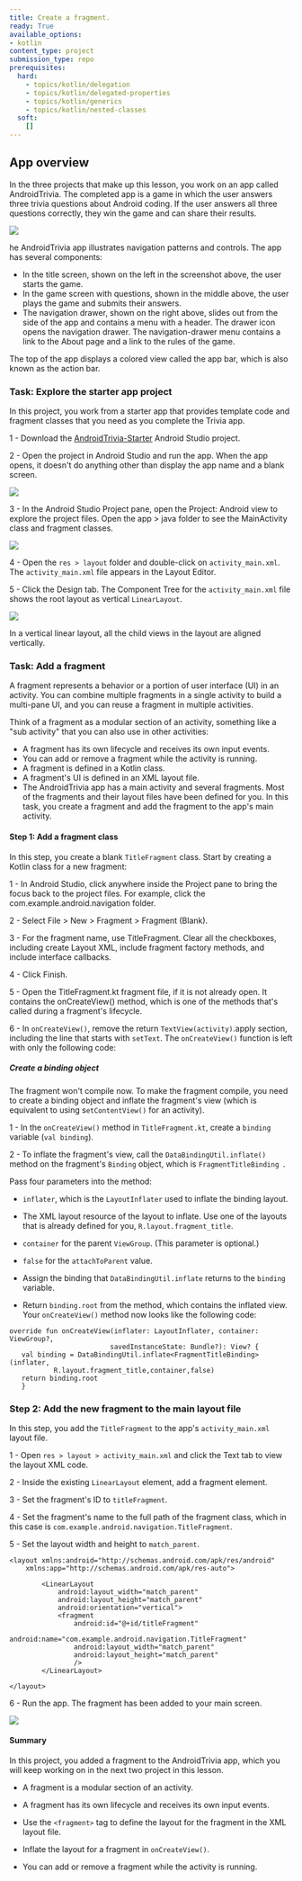 ```yaml
---
title: Create a fragment.
ready: True
available_options:
- kotlin
content_type: project
submission_type: repo
prerequisites:
  hard:
    - topics/kotlin/delegation
    - topics/kotlin/delegated-properties
    - topics/kotlin/generics
    - topics/kotlin/nested-classes
  soft:
    []
---
```


## App overview
In the three projects that make up this lesson, you work on an app called AndroidTrivia. The completed app is a game in which the user answers three trivia questions about Android coding. If the user answers all three questions correctly, they win the game and can share their results.

![](6ae358b2f280b295.png)

he AndroidTrivia app illustrates navigation patterns and controls. The app has several components:

- In the title screen, shown on the left in the screenshot above, the user starts the game.
- In the game screen with questions, shown in the middle above, the user plays the game and submits their answers.
- The navigation drawer, shown on the right above, slides out from the side of the app and contains a menu with a header. The drawer icon  opens the navigation drawer. The navigation-drawer menu contains a link to the About page and a link to the rules of the game.

The top of the app displays a colored view called the app bar, which is also known as the action bar.

### Task: Explore the starter app project

In this project, you work from a starter app that provides template code and fragment classes that you need as you complete the Trivia app.

1 - Download the [AndroidTrivia-Starter](AndroidTrivia-Starter) Android Studio project.

2 - Open the project in Android Studio and run the app. When the app opens, it doesn't do anything other than display the app name and a blank screen.

![](ba13edd83b87b060.png)

3 - In the Android Studio Project pane, open the Project: Android view to explore the project files. Open the app > java folder to see the MainActivity class and fragment classes.

![](cc34503baa186b84.png)

4 - Open the `res > layout` folder and double-click on `activity_main.xml`. The `activity_main.xml` file appears in the Layout Editor.

5 - Click the Design tab. The Component Tree for the `activity_main.xml` file shows the root layout as vertical `LinearLayout`.

![](19fdd9df909dfebe.png)

In a vertical linear layout, all the child views in the layout are aligned vertically.

### Task: Add a fragment

A fragment represents a behavior or a portion of user interface (UI) in an activity. You can combine multiple fragments in a single activity to build a multi-pane UI, and you can reuse a fragment in multiple activities.

Think of a fragment as a modular section of an activity, something like a "sub activity" that you can also use in other activities:

- A fragment has its own lifecycle and receives its own input events.
- You can add or remove a fragment while the activity is running.
- A fragment is defined in a Kotlin class.
- A fragment's UI is defined in an XML layout file.
- The AndroidTrivia app has a main activity and several fragments. Most of the fragments and their layout files have been defined for you. In this task, you create a fragment and add the fragment to the app's main activity.

#### Step 1: Add a fragment class

In this step, you create a blank `TitleFragment` class. Start by creating a Kotlin class for a new fragment:

1 - In Android Studio, click anywhere inside the Project pane to bring the focus back to the project files. For example, click the com.example.android.navigation folder.

2 - Select File > New > Fragment > Fragment (Blank).

3 - For the fragment name, use TitleFragment. Clear all the checkboxes, including create Layout XML, include fragment factory methods, and include interface callbacks.

4 - Click Finish.

5 - Open the TitleFragment.kt fragment file, if it is not already open. It contains the onCreateView() method, which is one of the methods that's called during a fragment's lifecycle.

6 - In `onCreateView()`, remove the return `TextView(activity)`.apply section, including the line that starts with `setText`. The `onCreateView()` function is left with only the following code:

##### Create a binding object

The fragment won't compile now. To make the fragment compile, you need to create a binding object and inflate the fragment's view (which is equivalent to using s`etContentView()` for an activity).

1 - In the `onCreateView()` method in `TitleFragment.kt`, create a `binding` variable (`val binding`).

2 - To inflate the fragment's view, call the `DataBindingUtil.inflate()` method on the fragment's `Binding` object, which is `FragmentTitleBinding `.

Pass four parameters into the method:

- `inflater`, which is the `LayoutInflater` used to inflate the binding layout.

- The XML layout resource of the layout to inflate. Use one of the layouts that is already defined for you, `R.layout.fragment_title`.

- `container` for the parent `ViewGroup`. (This parameter is optional.)

- `false` for the `attachToParent` value.

- Assign the binding that `DataBindingUtil.inflate` returns to the `binding` variable.

- Return `binding.root` from the method, which contains the inflated view. Your `onCreateView()` method now looks like the following code:

```
override fun onCreateView(inflater: LayoutInflater, container: ViewGroup?,
                         savedInstanceState: Bundle?): View? {
   val binding = DataBindingUtil.inflate<FragmentTitleBinding>(inflater,
           R.layout.fragment_title,container,false)
   return binding.root
   }
```
### Step 2: Add the new fragment to the main layout file

In this step, you add the `TitleFragment` to the app's `activity_main.xml` layout file.

1 - Open `res > layout > activity_main.xml` and click the Text tab to view the layout XML code.

2 - Inside the existing `LinearLayout` element, add a fragment element.

3 - Set the fragment's ID to `titleFragment`.

4 - Set the fragment's name to the full path of the fragment class, which in this case is `com.example.android.navigation.TitleFragment`.

5 - Set the layout width and height to `match_parent`.

```
<layout xmlns:android="http://schemas.android.com/apk/res/android"
    xmlns:app="http://schemas.android.com/apk/res-auto">

        <LinearLayout
            android:layout_width="match_parent"
            android:layout_height="match_parent"
            android:orientation="vertical">
            <fragment
                android:id="@+id/titleFragment"
                android:name="com.example.android.navigation.TitleFragment"
                android:layout_width="match_parent"
                android:layout_height="match_parent"
                />
        </LinearLayout>

</layout>
```
6 - Run the app. The fragment has been added to your main screen.

![](c50adaea142a7589.png)

#### Summary
In this project, you added a fragment to the AndroidTrivia app, which you will keep working on in the next two project in this lesson.

- A fragment is a modular section of an activity.

- A fragment has its own lifecycle and receives its own input events.

- Use the `<fragment>` tag to define the layout for the fragment in the XML layout file.

- Inflate the layout for a fragment in `onCreateView()`.

- You can add or remove a fragment while the activity is running.
